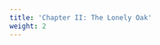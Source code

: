 ```yaml
---
title: 'Chapter II: The Lonely Oak'
weight: 2
---
```


<object type="application/pdf" data="../../../../Latlander.pdf#page=23" width="100%" height="900" />